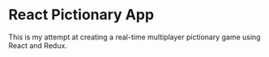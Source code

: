 # React Pictionary App

This is my attempt at creating a real-time multiplayer pictionary game using React and Redux.
